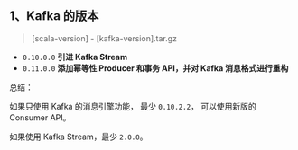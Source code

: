 ## 1、Kafka 的版本

> [scala-version] - [kafka-version].tar.gz

- `0.10.0.0` **引进 Kafka Stream**
- `0.11.0.0` **添加幂等性 Producer 和事务 API，并对 Kafka 消息格式进行重构**

总结：

如果只使用 Kafka 的消息引擎功能， 最少 `0.10.2.2`， 可以使用新版的 Consumer API。

如果使用 Kafka Stream，最少 `2.0.0`。
